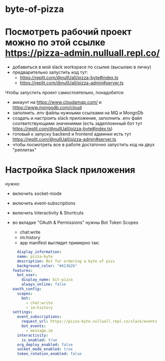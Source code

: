 # byte-of-pizza

# Посмотреть рабочий проект можно по этой ссылке https://pizza-admin.nulluall.repl.co/
+ добавиться в мой slack workspace по ссылке (высылаю в личку)
+ предварительно запустить код тут:
  + https://replit.com/@nullUall/pizza-byte#index.ts
  + https://replit.com/@nullUall/pizza-admin#server.ts



Чтобы запустить проект самостоятельно, понадобится:
+ аккаунт на https://www.cloudamqp.com/ и https://www.mongodb.com/cloud
+ заполнить .env файлы нужными ссылками на MQ и MongoDb
+ создать и настроить slack приложение, заполнить .env файл соответствующими значениями (есть задеплоенный бот тут https://replit.com/@nullUall/pizza-byte#index.ts)
+ готовый к запуску backend и frontend админки есть тут https://replit.com/@nullUall/pizza-admin#server.ts
+ чтобы посмотреть все в работе достаточно запустить код на двух "реплитах" 

# Настройка Slack приложения

нужно:
+ включить socket-mode
+ включить event-subscriptions
+ включить Interactivity & Shortcuts
+ во вкладке "OAuth & Permissions" нужны Bot Token Scopes
  + chat:write
  + im:history
  + app manifest выглядит примерно так:
  
  ```yaml
    display_information:
    name: pizza-byte
    description: Bot for ordering a byte of pizz
    background_color: "#413b2b"
  features:
    bot_user:
      display_name: bit-pizza
      always_online: false
  oauth_config:
    scopes:
      bot:
        - chat:write
        - im:history
  settings:
    event_subscriptions:
      request_url: https://pizza-byte.nulluall.repl.co/slack/events
      bot_events:
        - message.im
    interactivity:
      is_enabled: true
    org_deploy_enabled: false
    socket_mode_enabled: true
    token_rotation_enabled: false


